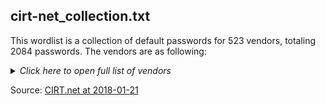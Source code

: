 ## cirt-net_collection.txt

This wordlist is a collection of default passwords for 523 vendors, totaling 2084 passwords. The vendors are as following:

<details>
  <summary><i>Click here to open full list of vendors</i></summary>
    - 2Wire Inc.
  - 360 Systems
  - 3COM
  - 3M
  - Accelerated Networks
  - ACCTON
  - Acer
  - Actiontec
  - Adaptec
  - ADC Kentrox
  - AdComplete.com
  - AddPac Technology
  - Adobe
  - ADT
  - Adtech
  - Adtran
  - Advanced Integration
  - AIRAYA Corp
  - Airlink
  - AirLink Plus
  - Aironet
  - Airway
  - Aladdin
  - Alcatel
  - Alien Technology
  - Allied Telesyn
  - Allnet
  - Allot
  - Alteon
  - Ambit
  - AMI
  - Amino
  - AmpJuke
  - Amptron
  - AMX
  - Apache
  - Apache Project
  - APC
  - Apple
  - Apple Computer
  - Arris
  - Arrowpoint
  - Aruba
  - Asante
  - Ascend
  - Ascom
  - AST
  - Asus
  - AT&T;
  - Atlassian
  - Attachmate
  - Audioactive
  - Autodesk
  - Avaya
  - Avenger News System (ANS)
  - AWARD
  - Axis
  - Axis Communications
  - Axway
  - Barco, Inc.
  - Barracuda
  - Bay Networks
  - Best Practical Solutions
  - BestPractical
  - Bewan
  - Billion
  - Bintec
  - Biodata
  - Biostar
  - Biscom
  - BizDesign
  - Black Duck Software, Inc.
  - Black Widow Web Design Ltd
  - Blitzz Technologies
  - BMC Software
  - Bomgar
  - Borland
  - Breezecom
  - Brocade
  - Brother
  - Brother Industries Ltd.
  - BT
  - Buffalo/MELCO
  - Busybox
  - Cabletron
  - Capricorn Infotech India
  - CareStream Health
  - Carsten Schmitz
  - Cayman
  - Cellit , Inc
  - Ceragon Networks
  - CGI World
  - Chase Research
  - Check Point
  - Chuming Chen
  - Ciphertrust
  - Cisco
  - Cisco-Arrowpoint
  - Citrix Systems, Inc.
  - Claris
  - ClearOne Communications
  - Cobalt
  - Colubris Networks
  - Comcast SMC
  - Comersus
  - Comodo Group, Inc
  - Compaq
  - Compualynx
  - Conceptronic
  - Concord
  - Conexant
  - Control4
  - CoronaMatrix
  - Covertix
  - Crystalview
  - CTX International
  - Cyberguard
  - CyberMax
  - Cyberoam
  - Cyclades
  - D-Link
  - Daewoo
  - Dallas Semiconductors
  - Dassault Systemes
  - Data General
  - Datacom
  - DataWizard Technologies Inc.
  - Davolink
  - Daytek
  - Debian
  - Deerfield
  - Dell
  - Develcon
  - Dictaphone
  - Digicorp
  - Digicraft Software
  - Digital Equipment
  - Digium, Inc.
  - Divar
  - Dlink
  - DotNetNuke Corporation
  - Draytek
  - Draytek Corp
  - Ducati Motor Holding
  - DuPont
  - DVB
  - Dynalink
  - Dynix Library Systems
  - Eaton
  - Echelon Corporation
  - Edimax
  - Efficient
  - Ektron, Inc.
  - Elron
  - Elsa
  - EMC
  - Eminent
  - Enhydra 
  - Enox
  - Enterasys
  - Entrust
  - EPiServer AB
  - Epox
  - eQ-3
  - Ericsson
  - eSeSIX Computer GmbH
  - Exabyte
  - Exacq Technologies
  - Exinda Networks
  - Extended Systems
  - Extreme Networks
  - eZ Systems
  - EZPhotoSales
  - F5
  - Fastream Technologies
  - Fastwire
  - FatWire
  - Firebird Project
  - Flowpoint
  - Fortinet
  - Foscam
  - Foundry Networks
  - Freetech
  - FrontRange Solutions
  - Funk Software
  - Galacticomm
  - Gandalf
  - Gateway
  - GE Security, Inc.
  - Geeklog
  - General Instruments
  - glFtpD
  - Globespan Virata
  - Google
  - Gossamer Threads Inc.
  - GrandStream
  - Grandstream Networks, Inc
  - Groupee, Inc.
  - GuardOne
  - H2O Project
  - Hayes
  - Hemoco Software
  - Hewlett-Packard
  - HighPOint
  - Honeynet Project
  - Horizon DataSys
  - Hosting Controller
  - HP
  - Huawei Technologies Co
  - Hyperic, Inc.
  - IBM
  - Inedo
  - Informix
  - Infrant
  - Innovaphone
  - Inova
  - Integrated Networks
  - Intel
  - IntelliTouch
  - Interbase
  - iNTERFACEWARE Inc.
  - Intermec
  - Internet Archive
  - Intersystems
  - Inventel Wanadoo
  - Ipswitch
  - IQinVision
  - IRC
  - IronPort
  - Iwill
  - JAMF Software
  - Janitza
  - Jaspersoft Corporation
  - JD Edwards
  - Jean-Philippe Lang
  - Jeebles Technology
  - Jetform
  - JetWay
  - Johnson Controls
  - Joss Technology
  - Juniper
  - Justin Hagstrom
  - Kentico Software
  - Kethinov
  - Kodak
  - Konica Minolta
  - Kronos
  - Kyocera
  - LaCie
  - LANSA
  - Lantronics
  - Lantronix
  - Leading Edge
  - Lenel
  - Level1
  - LGIC
  - Liebert
  - Lindsay Electronics
  - Linksys
  - Linux
  - Liquidware Labs, Inc.
  - Livingston
  - Loglogic
  - Longshine
  - Lucent
  - Luxon Communications
  - M Technology
  - MachSpeed
  - Macsense
  - Magento
  - Magic-Pro
  - Mambo
  - ManageEngine
  - Mandarin Library Automation
  - Mantis
  - Megastar
  - Mentec
  - Mercury Interactive
  - Michiel
  - Microcom
  - Micron
  - Micronet
  - Micronics
  - Microplex
  - Microsoft
  - Mike Peters
  - MikroTik
  - Mintel
  - Mitel Networks
  - mklencke
  - Mole
  - Motive
  - Motorola
  - MP3Mystic
  - Muze
  - MyioSoft
  - MySQL
  - Nanoteq
  - NCR
  - NEC
  - NetApp
  - Netasq
  - NetBotz
  - Netcomm
  - Netcordia
  - Netgear
  - NetGenesis
  - Netopia
  - Netscape
  - Netscreen
  - Netstar
  - NetworkICE
  - NewMedia-NET GmbH
  - Nexsan
  - NeXT
  - NICE Systems Ltd.
  - Niksun
  - Nimble
  - Nokia
  - Nortel
  - Novell
  - NSI
  - Nurit
  - ODS
  - Oleg Khabarov
  - Open-Xchange Inc.
  - Openlink
  - OpenMarket
  - Optivision
  - Oracle
  - Osicom
  - OTRS Inc.
  - Overland Storage
  - OvisLink Canada Inc.
  - Packard Bell
  - Packeteer
  - Panasonic
  - Pandatel
  - Parallels
  - Parrot
  - Patton
  - PBX
  - phpLiteAdmin
  - phpMyAdmin
  - PHPReactor
  - phpTest
  - Pikatel
  - Pirelli
  - Pivotal Software, Inc. 
  - PlainTree
  - PLANET Technology Corp.
  - PokerTracker Software
  - Pollsafe
  - Polycom
  - PostgreSQL
  - Powerchute
  - POWERLOGIC
  - Prestige
  - Prime
  - PrimeBase
  - Promise Technology, Inc.
  - Proxicast
  - Proxim
  - PRTG
  - Q-Tec
  - QDI
  - QualiTeam
  - Quantex
  - Quest Software
  - Questra Corporation
  - Radvision
  - Raidzone
  - Rainbow
  - Rainer Wichmann
  - Ramp Networks
  - RapidStream
  - Raritan
  - Raritan Inc.
  - RayTalk
  - RCA
  - Red Hat, Inc
  - Redcreek Communications
  - Remedy
  - remote-exploit
  - Research
  - Research Machines
  - Resumix
  - Ricoh
  - Rizen
  - RM
  - RNN
  - Rodopi
  - rPath
  - RSA
  - Saba
  - Safecom
  - Samba
  - Sambar Technologies
  - Samsung
  - Samuel Abels
  - SAP
  - Schneider Electric
  - Seagull Scientific
  - Seclore
  - Securicor3NET
  - Semaphore
  - Seyeon Technology Co., Ltd
  - Shiva
  - Shuttle
  - Siemens
  - Siemens Corp
  - Sierra Wireless
  - Silex Technology
  - Silicon Graphics
  - Site Interactive
  - Sitecom
  - Sitecore Corporation
  - Skybox Security
  - SMA America
  - SMC
  - Smith & Bentzen
  - Snap Appliance
  - Snom
  - Software AG
  - SolarWinds
  - Sonicwall
  - Sony
  - Sony Ericsson
  - Sourcefire
  - Sovereign Hill
  - Spider Systems
  - Splunk
  - Ssangyoung
  - Stan Ozier
  - Sun
  - Super Micro Computer, Inc.
  - SuperMicro
  - Surecom
  - Sweex
  - Sybase
  - Symantec
  - Symbol Technologies, Inc
  - Synology Inc
  - SysKonnect
  - Tandberg
  - Tasman
  - Tegile
  - Telappliant
  - Telebit
  - Telelec
  - Teletronics
  - Telewell
  - Telus
  - Terayon
  - test
  - TexBox
  - TextPortal
  - Thecus Tech
  - TIBCO
  - Tim Schaab
  - TimeTools
  - Tiny
  - Tinys
  - TMC
  - TopLayer
  - Toshiba
  - TOTOLINK
  - Trend Micro
  - Trintech
  - Triumph-Adler
  - Tumbleweed
  - TYPO3
  - Typo3 Association
  - U.S. Robotics
  - Unex
  - Unidesk
  - Unify
  - United Technologies Corporation
  - UNIX
  - Unknown
  - USRobotics
  - UT Lexar
  - UTStarcom
  - VBrick Systems
  - Verifone
  - Veritas
  - Verity
  - Verizon
  - vertex
  - Vextrec Technology
  - VieNuke
  - Vina Technologies
  - Virtual Programming
  - Visa VAP
  - Vobis
  - VoiceGenie Technologies
  - VoiceObjects Germany
  - Vonage
  - VPASP
  - Wanco, Inc.
  - WatchGuard
  - Web Wiz
  - Webmin
  - Webramp
  - Westell
  - Wim Bervoets
  - Wireless, Inc.
  - WWWBoard
  - X-Micro
  - Xavi
  - Xerox
  - Xinit Systems Ltd.
  - Xylan
  - Xyplex
  - Yakumo
  - Yuxin
  - Zcomax
  - Zebra Technologies
  - Zenith
  - ZEOS
  - Zeus
  - Zoom
  - Zyxel
</details>

Source: [CIRT.net at 2018-01-21](https://web.archive.org/web/20180620095657/https://cirt.net/passwords)